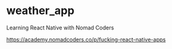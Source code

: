 # weather_app
Learning React Native with Nomad Coders

https://academy.nomadcoders.co/p/fucking-react-native-apps
